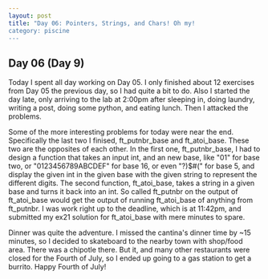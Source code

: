 ```yaml
---
layout: post
title: "Day 06: Pointers, Strings, and Chars! Oh my!
category: piscine
---
```

## Day 06 (Day 9)
Today I spent all day working on Day 05. I only finished about 12 exercises from Day 05 the previous day, so I had quite a bit to do. Also I started the day late, only arriving to the lab at 2:00pm after sleeping in, doing laundry, writing a post, doing some python, and eating lunch. Then I attacked the problems.

Some of the more interesting problems for today were near the end. Specifically the last two I finised, ft_putnbr_base and ft_atoi_base. These two are the opposites of each other. In the first one, ft_putnbr_base, I had to design a function that takes an input int, and an new base, like "01" for base two, or "0123456789ABCDEF" for base 16, or even "?)$#(" for base 5, and display the given int in the given base with the given string to represent the different digits. The second function, ft_atoi_base, takes a string in a given base and turns it back into an int. So called ft_putnbr on the output of ft_atoi_base would get the output of running ft_atoi_base of anything from ft_putnbr. I was work right up to the deadline, which is at 11:42pm, and submitted my ex21 solution for ft_atoi_base with mere minutes to spare.

Dinner was quite the adventure. I missed the cantina's dinner time by ~15 minutes, so I decided to skateboard to the nearby town with shop/food area. There was a chipotle there. But it, and many other restaurants were closed for the Fourth of July, so I ended up going to a gas station to get a burrito. Happy Fourth of July! 